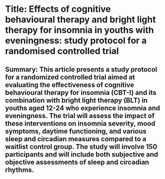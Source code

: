 # Title: Effects of cognitive behavioural therapy and bright light therapy for insomnia in youths with eveningness: study protocol for a randomised controlled trial

## Summary: This article presents a study protocol for a randomized controlled trial aimed at evaluating the effectiveness of cognitive behavioural therapy for insomnia (CBT-I) and its combination with bright light therapy (BLT) in youths aged 12-24 who experience insomnia and eveningness. The trial will assess the impact of these interventions on insomnia severity, mood symptoms, daytime functioning, and various sleep and circadian measures compared to a waitlist control group. The study will involve 150 participants and will include both subjective and objective assessments of sleep and circadian rhythms.